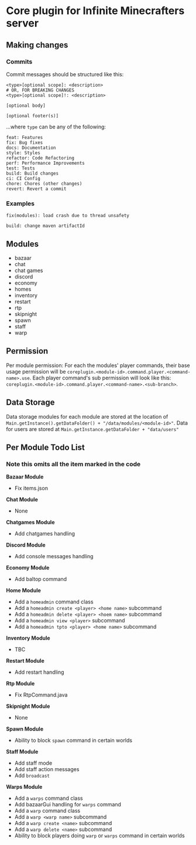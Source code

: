 # Core plugin for Infinite Minecrafters server

## Making changes
### Commits

Commit messages should be structured like this:


```
<type>[optional scope]: <description>
# OR, FOR BREAKING CHANGES
<type>[optional scope]!: <description>

[optional body]

[optional footer(s)]
```

...where `type` can be any of the following:

```
feat: Features
fix: Bug fixes
docs: Documentation
style: Styles
refactor: Code Refactoring
perf: Performance Improvements
test: Tests
build: Build changes
ci: CI Config
chore: Chores (other changes)
revert: Revert a commit
```

### Examples
```
fix(modules): load crash due to thread unsafety
```

```
build: change maven artifactId
```

## Modules
- bazaar
- chat
- chat games
- discord
- economy
- homes
- inventory
- restart
- rtp
- skipnight
- spawn
- staff
- warp

## Permission
Per module permission:
For each the modules' player commands, their base usage permission will be `coreplugin.<module-id>.command.player.<command-name>.use`.
Each player command's sub permission will look like this: `coreplugin.<module-id>.command.player.<command-name>.<sub-branch>`.

## Data Storage
Data storage modules for each module are stored at the location of `Main.getInstance().getDataFolder() + "/data/modules/<module-id>"`. 
Data for users are stored at `Main.getInstance.getDataFolder + "data/users"`


## Per Module Todo List 
### Note this omits all the item marked in the code

**Bazaar Module**
- Fix items.json


**Chat Module**
- None


**Chatgames Module**
- Add chatgames handling


**Discord Module**
- Add console messages handling


**Economy Module**
- Add baltop command


**Home Module**
- Add a `homeadmin` command class
- Add a `homeadmin create <player> <home name>` subcommand
- Add a `homeadmin delete <player> <hoem name>` subcommand
- Add a `homeadmin view <player>` subcommand
- Add a `homeadmin tpto <player> <home name>` subcommand


**Inventory Module**
- TBC


**Restart Module**
- Add restart handling


**Rtp Module**
- Fix RtpCommand.java


**Skipnight Module**
- None


**Spawn Module**
- Ability to block `spawn` command in certain worlds


**Staff Module**
- Add staff mode
- Add staff action messages
- Add `broadcast`


**Warps Module**
- Add a `warps` command class
- Add bazaarGui handling for `warps` command
- Add a `warp` command class
- Add a `warp <warp name>` subcommand
- Add a `warp create <name>` subcommand
- Add a `warp delete <name>` subcommand
- Ability to block players doing `warp` or `warps` command in certain worlds
